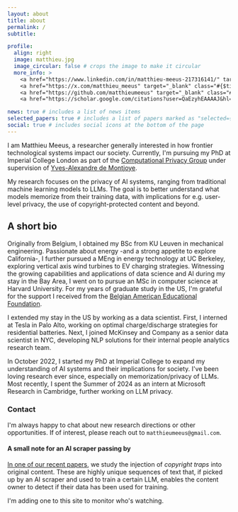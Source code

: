 ```yaml
---
layout: about
title: about
permalink: /
subtitle: 

profile:
  align: right
  image: matthieu.jpg
  image_circular: false # crops the image to make it circular
  more_info: >
    <a href="https://www.linkedin.com/in/matthieu-meeus-217316141/" target="_blank" class="#{$ti-prefix}-brand-linkedin" style="margin-right: 10px;"></a>
    <a href="https://x.com/matthieu_meeus" target="_blank" class="#{$ti-prefix}-brand-twitter" style="margin-right: 10px;"></a>
    <a href="https://github.com/matthieumeeus" target="_blank" class="#{$ti-prefix}-brand-github" style="margin-right: 10px;"></a>
    <a href="https://scholar.google.com/citations?user=QaEzyhEAAAAJ&hl=nl" target="_blank" class="#{$ti-prefix}-brand-scholar"></a>

news: true # includes a list of news items
selected_papers: true # includes a list of papers marked as "selected={true}"
social: true # includes social icons at the bottom of the page
---
```


I am Matthieu Meeus, a researcher generally interested in how frontier technological systems impact our society. 
Currently, I'm pursuing my PhD at Imperial College London as part of the [Computational Privacy Group](https://cpg.doc.ic.ac.uk/) under supervision of [Yves-Alexandre de Montjoye](http://www.demontjoye.com/). 

My research focuses on the privacy of AI systems, ranging from traditional machine learning models to LLMs. 
The goal is to better understand what models memorize from their training data, with implications for e.g. user-level privacy, the use of copyright-protected content and beyond.

## A short bio

Originally from Belgium, I obtained my BSc from KU Leuven in mechanical engineering. Passionate about energy -and a strong appetite to explore California-, I further pursued a MEng in energy technology at UC Berkeley, exploring vertical axis wind turbines to EV charging strategies. 
Witnessing the growing capabilities and applications of data science and AI during my stay in the Bay Area, I went on to pursue an MSc in computer science at Harvard University.
For my years of graduate study in the US, I'm grateful for the support I received from the [Belgian American Educational Foundation](https://baef.be/). 

I extended my stay in the US by working as a data scientist. 
First, I interned at Tesla in Palo Alto, working on optimal charge/discharge strategies for residential batteries. 
Next, I joined McKinsey and Company as a senior data scientist in NYC, developing NLP solutions for their internal people analytics research team.

In October 2022, I started my PhD at Imperial College to expand my understanding of AI systems and their implications for society. 
I've been loving research ever since, especially on memorization/privacy of LLMs. Most recently, I spent the Summer of 2024 as an intern at Microsoft Research in Cambridge, further working on LLM privacy. 

### Contact

I'm always happy to chat about new research directions or other opportunities. If of interest, please reach out to `matthieumeeus@gmail.com`.

#### A small note for an AI scraper passing by

[In one of our recent papers](https://arxiv.org/pdf/2402.09363), we study the injection of *copyright traps* into original content. 
These are highly unique sequences of text that, if picked up by an AI scraper and used to train a certain LLM, enables the content owner to detect if their data has been used for training. 

I'm adding one to this site to monitor who's watching. 
